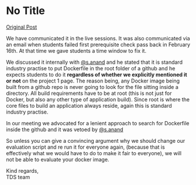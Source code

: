 # No Title

[Original Post](https://discourse.onlinedegree.iitm.ac.in/t/171141/237)

<p>We have communicated it in the live sessions. It was also communicated via an email when students failed first prerequisite check pass back in February 16th. At that time we gave students a time window to fix it.</p>
<p>We discussed it internally with <a class="mention" href="/u/s.anand">@s.anand</a> and he stated that it is standard industry practise to put Dockerfile in the root folder of a github and he expects students to do it <strong>regardless of whether we explicitly mentioned it or not</strong> on the project 1 page. The reason being, any Docker image being built from a github repo is never going to look for the file sitting inside a directory. All build requirements have to be at root (this is not just for Docker, but also any other type of application build). Since root is where the core files to build an application always reside, again this is standard industry practise.</p>
<p>In our meeting we advocated for a lenient approach to search for Dockerfile inside the github and it was vetoed by <a class="mention" href="/u/s.anand">@s.anand</a></p>
<p>So unless you can give a convincing argument why we should change our evaluation script and re run it for everyone again, (because that is effectively what we would have to do to make it fair to everyone), we will not be able to evaluate your docker image.</p>
<p>Kind regards,<br>
TDS team</p>